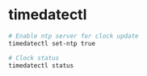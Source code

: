 # timedatectl

```sh
# Enable ntp server for clock update
timedatectl set-ntp true

# Clock status
timedatectl status
```
